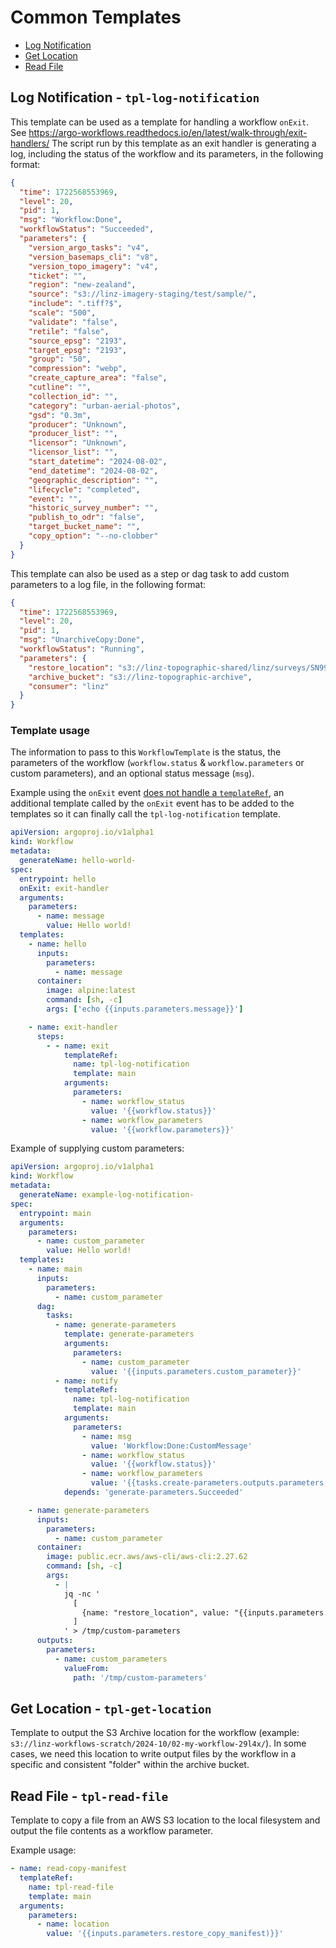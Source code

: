 # Common Templates

- [Log Notification](##log-notification---tpl-log-notification)
- [Get Location](##get-location---tpl-get-location)
- [Read File](##read-file---tpl-read-file)

## Log Notification - `tpl-log-notification`

This template can be used as a template for handling a workflow `onExit`.
See <https://argo-workflows.readthedocs.io/en/latest/walk-through/exit-handlers/>
The script run by this template as an exit handler is generating a log, including the status of the workflow and its parameters, in the following format:

```json
{
  "time": 1722568553969,
  "level": 20,
  "pid": 1,
  "msg": "Workflow:Done",
  "workflowStatus": "Succeeded",
  "parameters": {
    "version_argo_tasks": "v4",
    "version_basemaps_cli": "v8",
    "version_topo_imagery": "v4",
    "ticket": "",
    "region": "new-zealand",
    "source": "s3://linz-imagery-staging/test/sample/",
    "include": ".tiff?$",
    "scale": "500",
    "validate": "false",
    "retile": "false",
    "source_epsg": "2193",
    "target_epsg": "2193",
    "group": "50",
    "compression": "webp",
    "create_capture_area": "false",
    "cutline": "",
    "collection_id": "",
    "category": "urban-aerial-photos",
    "gsd": "0.3m",
    "producer": "Unknown",
    "producer_list": "",
    "licensor": "Unknown",
    "licensor_list": "",
    "start_datetime": "2024-08-02",
    "end_datetime": "2024-08-02",
    "geographic_description": "",
    "lifecycle": "completed",
    "event": "",
    "historic_survey_number": "",
    "publish_to_odr": "false",
    "target_bucket_name": "",
    "copy_option": "--no-clobber"
  }
}
```

This template can also be used as a step or dag task to add custom parameters to a log file, in the following format:

```json
{
  "time": 1722568553969,
  "level": 20,
  "pid": 1,
  "msg": "UnarchiveCopy:Done",
  "workflowStatus": "Running",
  "parameters": {
    "restore_location": "s3://linz-topographic-shared/linz/surveys/SN9937/",
    "archive_bucket": "s3://linz-topographic-archive",
    "consumer": "linz"
  }
}
```

### Template usage

The information to pass to this `WorkflowTemplate` is the status, the parameters of the workflow (`workflow.status` & `workflow.parameters` or custom parameters), and an optional status message (`msg`).

Example using the `onExit` event [does not handle a `templateRef`](https://github.com/argoproj/argo-workflows/issues/3188),
an additional template called by the `onExit` event has to be added to the templates so it can finally call the `tpl-log-notification` template.

```yaml
apiVersion: argoproj.io/v1alpha1
kind: Workflow
metadata:
  generateName: hello-world-
spec:
  entrypoint: hello
  onExit: exit-handler
  arguments:
    parameters:
      - name: message
        value: Hello world!
  templates:
    - name: hello
      inputs:
        parameters:
          - name: message
      container:
        image: alpine:latest
        command: [sh, -c]
        args: ['echo {{inputs.parameters.message}}']

    - name: exit-handler
      steps:
        - - name: exit
            templateRef:
              name: tpl-log-notification
              template: main
            arguments:
              parameters:
                - name: workflow_status
                  value: '{{workflow.status}}'
                - name: workflow_parameters
                  value: '{{workflow.parameters}}'
```

Example of supplying custom parameters:

```yaml
apiVersion: argoproj.io/v1alpha1
kind: Workflow
metadata:
  generateName: example-log-notification-
spec:
  entrypoint: main
  arguments:
    parameters:
      - name: custom_parameter
        value: Hello world!
  templates:
    - name: main
      inputs:
        parameters:
          - name: custom_parameter
      dag:
        tasks:
          - name: generate-parameters
            template: generate-parameters
            arguments:
              parameters:
                - name: custom_parameter
                  value: '{{inputs.parameters.custom_parameter}}'
          - name: notify
            templateRef:
              name: tpl-log-notification
              template: main
            arguments:
              parameters:
                - name: msg
                  value: 'Workflow:Done:CustomMessage'
                - name: workflow_status
                  value: '{{workflow.status}}'
                - name: workflow_parameters
                  value: '{{tasks.create-parameters.outputs.parameters.custom_parameters}}'
            depends: 'generate-parameters.Succeeded'

    - name: generate-parameters
      inputs:
        parameters:
          - name: custom_parameter
      container:
        image: public.ecr.aws/aws-cli/aws-cli:2.27.62
        command: [sh, -c]
        args:
          - |
            jq -nc '
              [
                {name: "restore_location", value: "{{inputs.parameters.custom_parameter}}"}
              ]
            ' > /tmp/custom-parameters
      outputs:
        parameters:
          - name: custom_parameters
            valueFrom:
              path: '/tmp/custom-parameters'
```

## Get Location - `tpl-get-location`

Template to output the S3 Archive location for the workflow (example: `s3://linz-workflows-scratch/2024-10/02-my-workflow-29l4x/`).
In some cases, we need this location to write output files by the workflow in a specific and consistent "folder" within the archive bucket.

## Read File - `tpl-read-file`

Template to copy a file from an AWS S3 location to the local filesystem and output the file contents as a workflow parameter.

Example usage:

```yaml
- name: read-copy-manifest
  templateRef:
    name: tpl-read-file
    template: main
  arguments:
    parameters:
      - name: location
        value: '{{inputs.parameters.restore_copy_manifest)}}'
```
